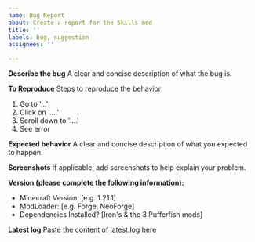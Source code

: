 ```yaml
---
name: Bug Report
about: Create a report for the Skills mod
title: ''
labels: bug, suggestion
assignees: ''

---
```


**Describe the bug**
A clear and concise description of what the bug is.

**To Reproduce**
Steps to reproduce the behavior:
1. Go to '...'
2. Click on '....'
3. Scroll down to '....'
4. See error

**Expected behavior**
A clear and concise description of what you expected to happen.

**Screenshots**
If applicable, add screenshots to help explain your problem.

**Version (please complete the following information):**
 - Minecraft Version: [e.g. 1.21.1]
 - ModLoader: [e.g. Forge, NeoForge]
 - Dependencies Installed? [Iron's & the 3 Pufferfish mods]

**Latest log**
Paste the content of latest.log here
